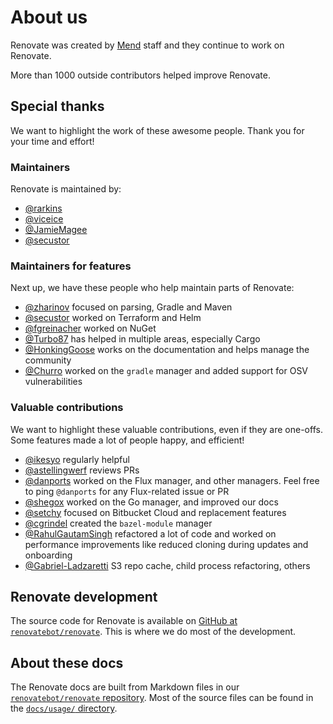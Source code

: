 # About us

Renovate was created by [Mend](https://www.mend.io/) staff and they continue to work on Renovate.

More than 1000 outside contributors helped improve Renovate.

## Special thanks

We want to highlight the work of these awesome people.
Thank you for your time and effort!

### Maintainers

Renovate is maintained by:

- [@rarkins](https://github.com/rarkins)
- [@viceice](https://github.com/viceice)
- [@JamieMagee](https://github.com/JamieMagee)
- [@secustor](https://github.com/secustor)

### Maintainers for features

Next up, we have these people who help maintain parts of Renovate:

- [@zharinov](https://github.com/zharinov) focused on parsing, Gradle and Maven
- [@secustor](https://github.com/secustor) worked on Terraform and Helm
- [@fgreinacher](https://github.com/fgreinacher) worked on NuGet
- [@Turbo87](https://github.com/Turbo87) has helped in multiple areas, especially Cargo
- [@HonkingGoose](https://github.com/HonkingGoose) works on the documentation and helps manage the community
- [@Churro](https://github.com/Churro) worked on the `gradle` manager and added support for OSV vulnerabilities

### Valuable contributions

We want to highlight these valuable contributions, even if they are one-offs.
Some features made a lot of people happy, and efficient!

- [@ikesyo](https://github.com/ikesyo) regularly helpful
- [@astellingwerf](https://github.com/astellingwerf) reviews PRs
- [@danports](https://github.com/danports) worked on the Flux manager, and other managers. Feel free to ping `@danports` for any Flux-related issue or PR
- [@shegox](https://github.com/shegox) worked on the Go manager, and improved our docs
- [@setchy](https://github.com/setchy) focused on Bitbucket Cloud and replacement features
- [@cgrindel](https://github.com/cgrindel) created the `bazel-module` manager
- [@RahulGautamSingh](https://github.com/RahulGautamSingh) refactored a lot of code and worked on performance improvements like reduced cloning during updates and onboarding
- [@Gabriel-Ladzaretti](https://github.com/Gabriel-Ladzaretti) S3 repo cache, child process refactoring, others

## Renovate development

The source code for Renovate is available on [GitHub at `renovatebot/renovate`](https://github.com/renovatebot/renovate).
This is where we do most of the development.

## About these docs

The Renovate docs are built from Markdown files in our [`renovatebot/renovate` repository](https://github.com/renovatebot/renovate).
Most of the source files can be found in the [`docs/usage/` directory](https://github.com/renovatebot/renovate/tree/main/docs/usage).
